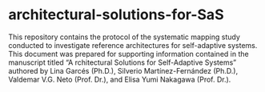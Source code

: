 # architectural-solutions-for-SaS
This repository contains the protocol of the systematic mapping study conducted to investigate reference architectures for self-adaptive systems. This document was prepared for supporting information contained in the manuscript titled “​A rchitectural Solutions for Self-Adaptive Systems” authored by ​Lina Garcés (Ph.D.), Silverio Martínez-Fernández (Ph.D.), Valdemar V.G. Neto (Prof. Dr.), and Elisa Yumi Nakagawa (Prof. Dr.).

